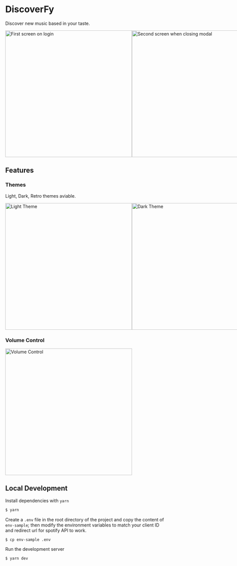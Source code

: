 # DiscoverFy

Discover new music based in your taste.

<div style="display: flex;">
  <img src="https://i.imgur.com/FyWvyNL.png" alt="First screen on login" height="400" />
  <img src="https://i.imgur.com/kdyDvPY.png" alt="Second screen when closing modal" height="400" />
</div>

## Features
### Themes

Light, Dark, Retro themes aviable.

<div style="display: flex;">
  <img src="https://i.imgur.com/7h2GLec.png" alt="Light Theme" height="400" />
  <img src="https://i.imgur.com/61lvgNs.png" alt="Dark Theme" height="400"/>
  <img src="https://i.imgur.com/lO83muk.png" alt="Retro Theme" height="400" />
</div>

### Volume Control
<img src="https://i.imgur.com/xupTwWs.png" alt="Volume Control" height="400" />

## Local Development

Install dependencies with `yarn`
```bash
$ yarn
```
Create a `.env` file in the root directory of the project and copy the content of `env-sample`; then modify the
environment variables to match your client ID and redirect url for spotify API to work.
```bash
$ cp env-sample .env
```
Run the development server
```bash
$ yarn dev
```
